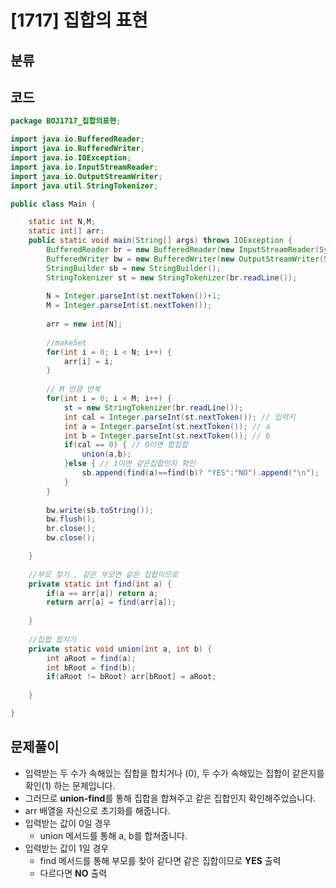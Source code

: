 # [1717] 집합의 표현

## 분류
>

## 코드
```java
package BOJ1717_집합의표현;

import java.io.BufferedReader;
import java.io.BufferedWriter;
import java.io.IOException;
import java.io.InputStreamReader;
import java.io.OutputStreamWriter;
import java.util.StringTokenizer;

public class Main {

	static int N,M;
	static int[] arr;
	public static void main(String[] args) throws IOException {
		BufferedReader br = new BufferedReader(new InputStreamReader(System.in));
		BufferedWriter bw = new BufferedWriter(new OutputStreamWriter(System.out));
		StringBuilder sb = new StringBuilder();
		StringTokenizer st = new StringTokenizer(br.readLine());
		
		N = Integer.parseInt(st.nextToken())+1;
		M = Integer.parseInt(st.nextToken());
		
		arr = new int[N];
		
		//makeSet
		for(int i = 0; i < N; i++) {
			arr[i] = i;
		}
		
		// M 만큼 반복
		for(int i = 0; i < M; i++) {
			st = new StringTokenizer(br.readLine());
			int cal = Integer.parseInt(st.nextToken()); // 입력키
			int a = Integer.parseInt(st.nextToken()); // a
			int b = Integer.parseInt(st.nextToken()); // b
			if(cal == 0) { // 0이면 합집합
				union(a,b);
			}else { // 1이면 같은집합인지 확인
				sb.append(find(a)==find(b)? "YES":"NO").append("\n");
			}
		}
		
		bw.write(sb.toString());
		bw.flush();
		br.close();
		bw.close();

	}
    
    //부모 찾기 , 같은 부모면 같은 집합이므로
	private static int find(int a) {
		if(a == arr[a]) return a;
		return arr[a] = find(arr[a]);
		
	}
    
    //집합 합치기
	private static void union(int a, int b) {
		int aRoot = find(a);
		int bRoot = find(b);
		if(aRoot != bRoot) arr[bRoot] = aRoot;
		
	}

}

```

## 문제풀이

- 입력받는 두 수가 속해있는 집합을 합치거나 (0), 두 수가 속해있는 집합이 같은지를 확인(1) 하는 문제입니다.
- 그러므로 **union-find**를 통해 집합을 합쳐주고 같은 집합인지 확인해주었습니다.
- arr 배열을 자신으로 초기화를 해줍니다.
- 입력받는 값이 0일 경우
  - union 메서드를 통해 a, b를 합쳐줍니다.
- 입력받는 값이 1일 경우
  - find 메서드를 통해 부모를 찾아 같다면 같은 집합이므로 **YES** 출력
  - 다르다면 **NO** 출력